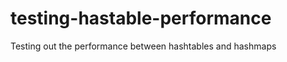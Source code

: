 testing-hastable-performance
============================

Testing out the performance between hashtables and hashmaps
